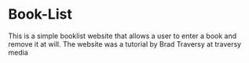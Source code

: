 # Book-List

This is a simple booklist website that allows a user to enter a book and remove it at will.
The website was a tutorial by Brad Traversy at traversy media
